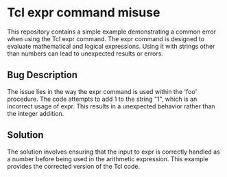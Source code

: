 # Tcl expr command misuse
This repository contains a simple example demonstrating a common error when using the Tcl expr command. The expr command is designed to evaluate mathematical and logical expressions. Using it with strings other than numbers can lead to unexpected results or errors.

## Bug Description
The issue lies in the way the expr command is used within the 'foo' procedure.  The code attempts to add 1 to the string "1", which is an incorrect usage of expr.  This results in a unexpected behavior rather than the integer addition.

## Solution
The solution involves ensuring that the input to expr is correctly handled as a number before being used in the arithmetic expression. This example provides the corrected version of the Tcl code.